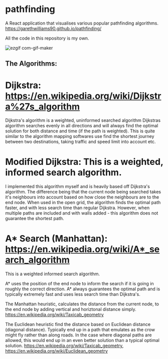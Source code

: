# pathfinding
A React application that visualises various popular pathfinding algorithms.
https://garethwilliams90.github.io/pathfinding/

All the code in this repository is my own. 




![ezgif com-gif-maker](https://user-images.githubusercontent.com/61457033/202927320-57108c8a-ba6f-4f8b-86f7-02f9141673fe.gif)


## The Algorithms: 

# Dijkstra: https://en.wikipedia.org/wiki/Dijkstra%27s_algorithm
Dijkstra's algorithm is a weighted, uninformed searched algorithm
Dijkstras algorithm searches evenly in all directions and will always find the optimal solution for both distance and time (if the path is weighted). This is quite similar to the algorithm mapping softwares use find the shortest journey between two destinations, taking traffic and speed limit into account etc.

# Modified Dijkstra: This is a weighted, informed search algorithm.
I implemented this algorithm myself and is heavily based off Dijkstra's algorithm. The difference being that the current node being searched takes it's neighbours into account based on how close the neighbours are to the end node. When used in the open grid, the algorithm finds the optimal path faster, and with less search time than regular Dijkstra. However, when multiple paths are included and with walls added - this algorithm does not guarantee the shortest path.

# A* Search (Manhattan): https://en.wikipedia.org/wiki/A*_search_algorithm
This is a weighted informed search algorithm.

A* uses the position of the end node to inform the search if it is going in roughly the correct direction. A* always guarantees the optimal path and is typically extremely fast and uses less search time than Dijkstra's.

The Manhattan heuristic, calculates the distance from the current node, to the end node by adding vertical and horiztonal distance simply. https://en.wikipedia.org/wiki/Taxicab_geometry

The Euclidean heuristic find the distance based on Euclidean distance (diagonal distance). Typically end up in a path that emulates as the crow might fly rather than along roads. In the case where diagonal paths are allowed, this would end up in an even better solution than a typical optimal solution. https://en.wikipedia.org/wiki/Taxicab_geometry, https://en.wikipedia.org/wiki/Euclidean_geometry

